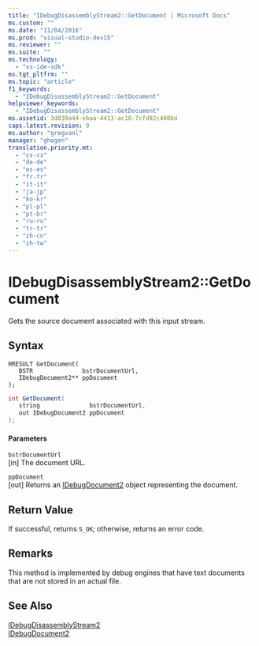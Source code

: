 ```yaml
---
title: "IDebugDisassemblyStream2::GetDocument | Microsoft Docs"
ms.custom: ""
ms.date: "11/04/2016"
ms.prod: "visual-studio-dev15"
ms.reviewer: ""
ms.suite: ""
ms.technology: 
  - "vs-ide-sdk"
ms.tgt_pltfrm: ""
ms.topic: "article"
f1_keywords: 
  - "IDebugDisassemblyStream2::GetDocument"
helpviewer_keywords: 
  - "IDebugDisassemblyStream2::GetDocument"
ms.assetid: 3d039a44-ebaa-4413-ac18-7cfd92c408bd
caps.latest.revision: 9
ms.author: "gregvanl"
manager: "ghogen"
translation.priority.mt: 
  - "cs-cz"
  - "de-de"
  - "es-es"
  - "fr-fr"
  - "it-it"
  - "ja-jp"
  - "ko-kr"
  - "pl-pl"
  - "pt-br"
  - "ru-ru"
  - "tr-tr"
  - "zh-cn"
  - "zh-tw"
---
```

# IDebugDisassemblyStream2::GetDocument
Gets the source document associated with this input stream.  
  
## Syntax  
  
```cpp#  
HRESULT GetDocument(   
   BSTR              bstrDocumentUrl,  
   IDebugDocument2** ppDocument  
);  
```  
  
```c#  
int GetDocument(   
   string              bstrDocumentUrl,  
   out IDebugDocument2 ppDocument  
);  
```  
  
#### Parameters  
 `bstrDocumentUrl`  
 [in] The document URL.  
  
 `ppDocument`  
 [out] Returns an [IDebugDocument2](../../../extensibility/debugger/reference/idebugdocument2.md) object representing the document.  
  
## Return Value  
 If successful, returns `S_OK`; otherwise, returns an error code.  
  
## Remarks  
 This method is implemented by debug engines that have text documents that are not stored in an actual file.  
  
## See Also  
 [IDebugDisassemblyStream2](../../../extensibility/debugger/reference/idebugdisassemblystream2.md)   
 [IDebugDocument2](../../../extensibility/debugger/reference/idebugdocument2.md)